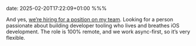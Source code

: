 date: 2025-02-20T17:22:09+01:00
%%%

And yes, [we’re hiring for a position on my team](https://nutrient.bamboohr.com/careers/154). Looking for a person passionate about building developer tooling who lives and breathes iOS development. The role is 100% remote, and we work async-first, so it’s very flexible.
